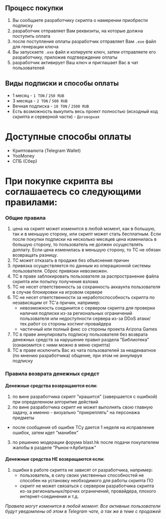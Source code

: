 ## Процесс покупки
1. Вы сообщаете разработчику скрипта о намерении приобрести подписку
2. разработчик отправляет Вам реквизиты, на которые должна поступить оплата
3. после поступления оплаты разработчик отправляет Вам `.exe` файл для генерации ключа
4. Вы запускаете `.exe` файл и копируете ключ, затем отправляете его разработчику, приложив подтверждение оплаты
5. разработчик активирует Ваш ключ и приглашает Вас в чат пользователей
   
## Виды подписки и способы оплаты
* 1 месяц - `1 TON` / `250 RUB`
* 3 месяца - `2 TON` / `500 RUB`
* Вечная подписка - `10 TON` / `2500 RUB`
* Есть возможность выкупить весь проект полностью (исходный код скрипта и серверной части) - `Договорная`
  
# Доступные способы оплаты
* Криптовалюта (Telegram Wallet)
* YooMoney
* СПБ (Сбер)

# При покупке скрипта вы соглашаетесь со следующими правилами:
### Общие правила
1. цена на скрипт может изменится в любой момент, как в большую, так и в меньшую сторону, или скрипт может стать бесплатным. Если после покупки подписки на несколько месяцев цена изменилась в большую сторону, то пользователь не должен осуществлять доплату. Если цена изменилась в меньшую сторону, то ТС не обязан возвращать разницу.
2. ТС может отказать в продаже без объяснения причин
3. привязка осуществляется по данным из операционной системы пользователя. Сброс привязки невозможен.
4. ТС в праве заблокировать пользователя за распространение файла скрипта или попытку получения взлома
5. ТС не несет ответственность за сохранность аккаунта пользователя в случае блокировки на игровом сервере
6. ТС не несет ответственности за неработоспособность скрипта по независящим от ТС'а причин, например:
   * невозможность соединится с сервером скрипта для проверки наличия подписки из-за региональных ограничений пользователя или недоступности сервера из-за DDoS атаки/тех.работ со стороны хостинг-провайдера
   * частичный или полный фикс со стороны проекта Arizona Games
7. ТС в праве аннулировать подписку пользователя без возврата денежных средств за нарушение правил раздела "Библиотека" (ознакомится с ними можно в меню скрипта)
8. ТС в праве исключить Вас из чата пользователей за неадекватное (по мнению разработчика) общение, при этом не аннулируя подписку

### Правила возврата денежных средст
#### Денежные средства возвращаются если:
1. по вине разработчика скрипт "крашится" (завершается с ошибкой) при определенном алгоритме действий
2. по вине разработчика скрипт не может выполнять свою главную задачу, а именно - визуально "прикреплять" на персонажа предметы
* после сообщения об ошибке ТСу дается 1 неделя на исправление ошибок, затем идет "манибек" 
3. по решению модерации форума blast.hk после подачи покупателем жалобы в разделе "Рынок->Арбитраж"

#### Денежные средства НЕ возвращаются если:
1. ошибки в работе скрипта не зависят от разработчика, например:
    * пользователь, в силу своих умственных способностей не способен на установку необходимого для работы скрипта ПО
    * скрипт не может связаться с сервером разработчика скрипта из-за региональных/прочих ограничений, провайдера, плохого интернет-соединения и т.д.

*Правила могут изменится в любой момент. Все активные пользователи будут уведомлены об этом в Telegram чате, а так же в теме с продажей*
